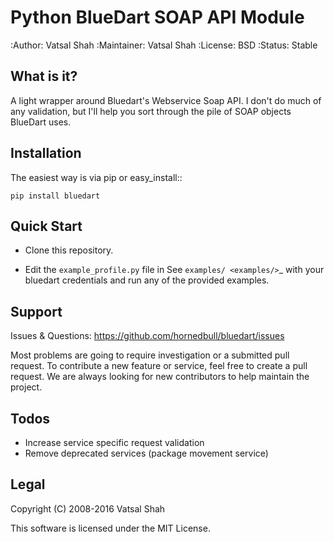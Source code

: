 Python BlueDart SOAP API Module
===============================

:Author: Vatsal Shah
:Maintainer: Vatsal Shah
:License: BSD
:Status: Stable

What is it?
-----------

A light wrapper around Bluedart's Webservice Soap API. I don't do much of any
validation, but I'll help you sort through the pile of SOAP objects BlueDart
uses.

Installation
------------

The easiest way is via pip or easy_install::

    pip install bluedart

Quick Start
-----------

- Clone this repository.

- Edit the `example_profile.py` file in See `examples/ <examples/>`_ with your bluedart credentials
and run any of the provided examples.


Support
-------

Issues & Questions: https://github.com/hornedbull/bluedart/issues

Most problems are going to require investigation or a submitted 
pull request.
To contribute a new feature or service, feel free to create a pull request.
We are always looking for new contributors to help maintain the project.


Todos
-----

- Increase service specific request validation
- Remove deprecated services (package movement service)

Legal
-----

Copyright (C) 2008-2016 Vatsal Shah

This software is licensed under the MIT License.